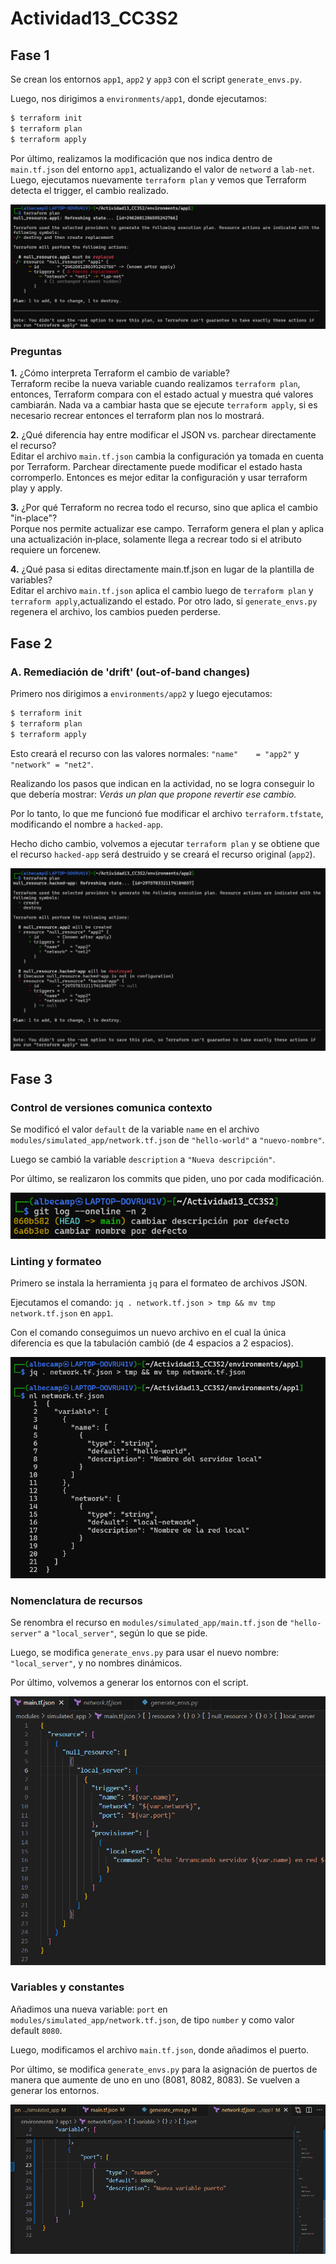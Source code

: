 # Actividad13_CC3S2

## Fase 1

Se crean los entornos `app1`, `app2` y `app3` con el script `generate_envs.py`.

Luego, nos dirigimos a `environments/app1`, donde ejecutamos:

```bash
$ terraform init
$ terraform plan
$ terraform apply
```

Por último, realizamos la modificación que nos indica dentro de `main.tf.json` del entorno `app1`, actualizando el valor de `netword` a `lab-net`. Luego, ejecutamos nuevamente `terraform plan` y vemos que Terraform detecta el trigger, el cambio realizado.

![fase1_1](img/fase1_1.png)

### Preguntas

**1.** ¿Cómo interpreta Terraform el cambio de variable?  
Terraform recibe la nueva variable cuando realizamos `terraform plan`, entonces, Terraform compara con el estado actual y muestra qué valores cambiarán. Nada va a cambiar hasta que se ejecute `terraform apply`, si es necesario recrear entonces el terraform plan nos lo mostrará.

**2.** ¿Qué diferencia hay entre modificar el JSON vs. parchear directamente el recurso?  
Editar el archivo `main.tf.json` cambia la configuración ya tomada en cuenta por Terraform. Parchear directamente puede modificar el estado hasta corromperlo. Entonces es mejor editar la configuración y usar terraform play y apply.

**3.** ¿Por qué Terraform no recrea todo el recurso, sino que aplica el cambio "in-place"?  
Porque nos permite actualizar ese campo. Terraform genera el plan y aplica una actualización in‑place, solamente llega a recrear todo si el atributo requiere un forcenew.

**4.** ¿Qué pasa si editas directamente main.tf.json en lugar de la plantilla de variables?  
Editar el archivo `main.tf.json` aplica el cambio luego de `terraform plan` y `terraform apply`,actualizando el estado. Por otro lado, si `generate_envs.py` regenera el archivo, los cambios pueden perderse.

## Fase 2

### A. Remediación de 'drift' (out-of-band changes)

Primero nos dirigimos a `environments/app2` y luego ejecutamos:

```bash
$ terraform init
$ terraform plan
$ terraform apply
```

Esto creará el recurso con las valores normales: `"name"    = "app2"` y `"network" = "net2"`.

Realizando los pasos que indican en la actividad, no se logra conseguir lo que debería mostrar: *Verás un plan que propone revertir ese cambio.*

Por lo tanto, lo que me funcionó fue modificar el archivo `terraform.tfstate`, modificando el nombre a `hacked-app`.

Hecho dicho cambio, volvemos a ejecutar `terraform plan` y se obtiene que el recurso `hacked-app` será destruido y se creará el recurso original (`app2`).

![fase2_1](img/fase2_1.png)

## Fase 3

### Control de versiones comunica contexto

Se modificó el valor `default` de la variable `name` en el archivo `modules/simulated_app/network.tf.json` de `"hello-world"` a `"nuevo-nombre"`.

Luego se cambió la variable `description` a `"Nueva descripción"`.

Por último, se realizaron los commits que piden, uno por cada modificación.

![fase3_1](img/fase3_1.png)

### Linting y formateo

Primero se instala la herramienta `jq` para el formateo de archivos JSON.

Ejecutamos el comando: `jq . network.tf.json > tmp && mv tmp network.tf.json` en `app1`.

Con el comando conseguimos un nuevo archivo en el cual la única diferencia es que la tabulación cambió (de 4 espacios a 2 espacios).

![fase3_2](img/fase3_2.png)

### Nomenclatura de recursos

Se renombra el recurso en `modules/simulated_app/main.tf.json` de `"hello-server"` a `"local_server"`, según lo que se pide.

Luego, se modifica `generate_envs.py` para usar el nuevo nombre: `"local_server"`, y no nombres dinámicos.

Por último, volvemos a generar los entornos con el script.

![fase3_4](img/fase3_4.png)

### Variables y constantes

Añadimos una nueva variable: `port` en `modules/simulated_app/network.tf.json`, de tipo `number` y como valor default `8080`.

Luego, modificamos el archivo `main.tf.json`, donde añadimos el puerto.

Por último, se modifica `generate_envs.py` para la asignación de puertos de manera que aumente de uno en uno (8081, 8082, 8083). Se vuelven a generar los entornos.

![fase3_3](img/fase3_3.png)